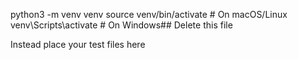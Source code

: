 python3 -m venv venv
source venv/bin/activate  # On macOS/Linux
venv\Scripts\activate     # On Windows## Delete this file

Instead place your test files here